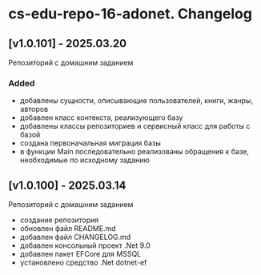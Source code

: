 # cs-edu-repo-16-adonet. Changelog

## [v1.0.101] - 2025.03.20

Репозиторий с домашним заданием

### Added

 - добавлены сущности, описывающие пользователей, книги, жанры, авторов
 - добавлен класс контекста, реализующего базу
 - добавлены классы репозиториев и сервисный класс для работы с базой
 - создана первоначальная миграция базы
 - в функции Main последовательно реализованы обращения к базе,
 необходимые по исходному заданию

## [v1.0.100] - 2025.03.14

Репозиторий с домашним заданием

 - создание репозитория
 - обновлен файл README.md
 - добавлен файл CHANGELOG.md
 - добавлен консольный проект .Net 9.0
 - добавлен пакет EFCore для MSSQL
 - установлено средство .Net dotnet-ef

